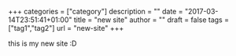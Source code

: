 +++
categories = ["category"]
description = ""
date = "2017-03-14T23:51:41+01:00"
title = "new site"
author = ""
draft = false
tags = ["tag1","tag2"]
url = "new-site"
+++

this is my new site :D
